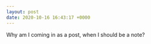 ```yaml
---
layout: post
date: 2020-10-16 16:43:17 +0000
---
```


Why am I coming in as a post, when I should be a note?
